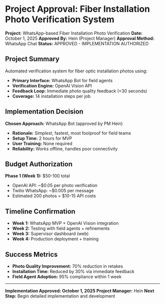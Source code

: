 # Project Approval: Fiber Installation Photo Verification System

**Project:** WhatsApp-based Fiber Installation Photo Verification
**Date:** October 1, 2025
**Approved By:** Hein (Project Manager)
**Approval Method:** WhatsApp Chat
**Status:** APPROVED - IMPLEMENTATION AUTHORIZED

## Project Summary

Automated verification system for fiber optic installation photos using:
- **Primary Interface:** WhatsApp Bot for field agents
- **Verification Engine:** OpenAI Vision API
- **Feedback Loop:** Immediate photo quality feedback (<30 seconds)
- **Coverage:** 14 installation steps per job

## Implementation Decision

**Chosen Approach:** WhatsApp Bot (approved by PM Hein)
- **Rationale:** Simplest, fastest, most foolproof for field teams
- **Setup Time:** 2 hours for MVP
- **User Training:** None required
- **Reliability:** Works offline, handles poor connectivity

## Budget Authorization

**Phase 1 (Week 1):** $50-100 total
- OpenAI API: ~$0.05 per photo verification
- Twilio WhatsApp: ~$0.005 per message
- Estimated 200 photos = $10-15 API costs

## Timeline Confirmation

- **Week 1:** WhatsApp MVP + OpenAI Vision integration
- **Week 2:** Testing with field agents + refinements
- **Week 3:** Supervisor dashboard (web)
- **Week 4:** Production deployment + training

## Success Metrics

- **Photo Quality Improvement:** 70% reduction in retakes
- **Installation Time:** Reduced by 30% via immediate feedback
- **Field Agent Adoption:** 95% compliance within 1 week

---

**Implementation Approved: October 1, 2025**
**Project Manager:** Hein
**Next Step:** Begin detailed implementation and development